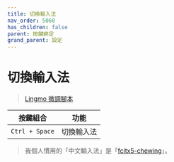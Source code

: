 ```yaml
---
title: 切換輸入法
nav_order: 5060
has_children: false
parent: 按鍵綁定
grand_parent: 設定
---
```



# 切換輸入法

> [Lingmo 微調腳本](https://github.com/samwhelp/lingmo-adjustment/tree/main/prototype/main/lingmo-config/locale/en_us/Lingmo-Dark)


| 按鍵組合          | 功能           |
| ----------------- | -------------- |
| `Ctrl + Space` | 切換輸入法 |


> 我個人慣用的「中文輸入法」是「[fcitx5-chewing](https://samwhelp.github.io/note-about-ubuntu/read/subject/im/fcitx5/fcitx5-chewing.html)」。
